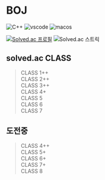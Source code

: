 # BOJ

![C++](https://img.shields.io/badge/c++-%2300599C.svg?style=for-the-badge&logo=c%2B%2B&logoColor=white)
![vscode](https://img.shields.io/badge/Visual%20Studio%20Code-0078d7.svg?style=for-the-badge&logo=visual-studio-code&logoColor=white)
![macos](https://img.shields.io/badge/mac%20os-000000?style=for-the-badge&logo=macos&logoColor=F0F0F0)

[![Solved.ac 프로필](http://mazassumnida.wtf/api/v2/generate_badge?boj=jaesang00)](https://solved.ac/jaesang00)
![Solved.ac 스트릭](http://mazandi.herokuapp.com/api?handle=jaesang00&theme=warm)

## solved.ac CLASS

> CLASS 1++  
> CLASS 2++  
> CLASS 3++  
> CLASS 4+  
> CLASS 5  
> CLASS 6  
> CLASS 7  

## 도전중

> CLASS 4++  
> CLASS 5+  
> CLASS 6+  
> CLASS 7+  
> CLASS 8  
